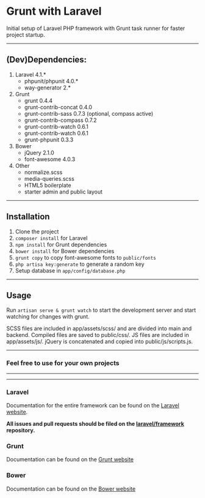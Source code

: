 # Grunt with Laravel

Initial setup of Laravel PHP framework with Grunt task runner for faster project startup.

---

## (Dev)Dependencies:

1. Laravel 4.1.*
	* phpunit/phpunit 4.0.*
	* way-generator 2.*
2. Grunt
	* grunt 0.4.4
	* grunt-contrib-concat 0.4.0
	* grunt-contrib-sass 0.7.3 (optional, compass active)
	* grunt-contrib-compass 0.7.2
	* grunt-contrib-watch 0.6.1
	* grunt-contrib-watch 0.6.1
	* grunt-phpunit 0.3.3
3. Bower
	* jQuery 2.1.0
	* font-awesome 4.0.3
4. Other
	* normalize.scss
	* media-queries.scss
	* HTML5 boilerplate
	* starter admin and public layout

---

## Installation

1. Clone the project
2. `composer install` for Laravel
3. `npm install` for Grunt dependencies
4. `bower install` for Bower dependencies
5. `grunt copy` to copy font-awesome fonts to `public/fonts`
6. `php artisa key:generate` to generate a random key
7. Setup database in `app/config/database.php`

---

## Usage

Run `artisan serve & grunt watch` to start the development server and start watching for changes with grunt.

SCSS files are included in app/assets/scss/ and are divided into main and backend. Compiled files are saved to public/css/.
JS files are included in app/assets/js/. jQuery is concatenated and copied into public/js/scripts.js.

---

### Feel free to use for your own projects

---
---

### Laravel

Documentation for the entire framework can be found on the [Laravel website](http://laravel.com/docs).

**All issues and pull requests should be filed on the [laravel/framework](http://github.com/laravel/framework) repository.**

### Grunt

Documentation can be found on the [Grunt website](http://gruntjs.com/getting-started)

### Bower

Documentation can be found on the [Bower website](http://bower.io/)